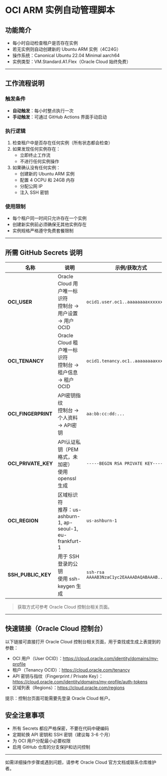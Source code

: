 
# OCI ARM 实例自动管理脚本

## 功能简介
- 每小时自动检查租户是否存在实例
- 若无实例则自动创建新的 Ubuntu ARM 实例（4C24G）
- 操作系统：Canonical Ubuntu 22.04 Minimal aarch64
- 实例类型：VM.Standard.A1.Flex（Oracle Cloud 始终免费）

---

## 工作流程说明

### 触发条件
- **自动触发**：每小时整点执行一次
- **手动触发**：可通过 GitHub Actions 界面手动启动

### 执行逻辑
1. 检查租户中是否存在任何实例（所有状态都会检查）
2. 如果发现任何实例存在：
	- 立即终止工作流
	- 不进行任何实例操作
3. 如果确认没有任何实例：
	- 创建新的 Ubuntu ARM 实例
	- 配置 4 OCPU 和 24GB 内存
	- 分配公网 IP
	- 注入 SSH 密钥

### 使用限制
- 每个租户同一时间只允许存在一个实例
- 创建新实例前必须确保无其他实例存在
- 实例规格严格遵守免费套餐限制

---

## 所需 GitHub Secrets 说明

| 名称              | 说明                                                         | 示例/获取方式 |
|-------------------|--------------------------------------------------------------|--------------|
| **OCI_USER**      | Oracle Cloud 用户唯一标识符<br>控制台 → 用户设置 → 用户OCID  | `ocid1.user.oc1..aaaaaaaaxxxxxxxx` |
| **OCI_TENANCY**   | Oracle Cloud 租户唯一标识符<br>控制台 → 租户信息 → 租户OCID | `ocid1.tenancy.oc1..aaaaaaaaxxxxxxxx` |
| **OCI_FINGERPRINT** | API密钥指纹<br>控制台 → 个人资料 → API密钥                  | `aa:bb:cc:dd:...` |
| **OCI_PRIVATE_KEY** | API认证私钥（PEM格式，未加密）<br>使用 openssl 生成         | `-----BEGIN RSA PRIVATE KEY----- ...` |
| **OCI_REGION**    | 区域标识符<br>推荐：us-ashburn-1, ap-seoul-1, eu-frankfurt-1 | `us-ashburn-1` |
| **SSH_PUBLIC_KEY** | 用于 SSH 登录的公钥<br>使用 ssh-keygen 生成                 | `ssh-rsa AAAAB3NzaC1yc2EAAAADAQABAAAB...` |

> 获取方式可参考 Oracle Cloud 控制台相关页面。

---

## 快速链接（Oracle Cloud 控制台）

以下链接可直接打开 Oracle Cloud 控制台相关页面，用于查找或生成上表提到的参数：

- OCI 用户（User OCID）：https://cloud.oracle.com/identity/domains/my-profile
- 租户（Tenancy OCID）：https://cloud.oracle.com/tenancy
- API 密钥与指纹（Fingerprint / Private Key）：https://cloud.oracle.com/identity/domains/my-profile/auth-tokens
- 区域列表（Regions）：https://cloud.oracle.com/regions

提示：控制台页面可能需要先登录 Oracle Cloud 帐户。

## 安全注意事项

- 所有 Secrets 都应严格保密，不要在代码中硬编码
- 定期轮换 API 密钥和 SSH 密钥（建议每 3-6 个月）
- 为 OCI 用户分配最小必要权限
- 启用 GitHub 仓库的分支保护和访问控制

---

如需详细操作步骤或遇到问题，请参考 Oracle Cloud 官方文档或联系仓库维护者。